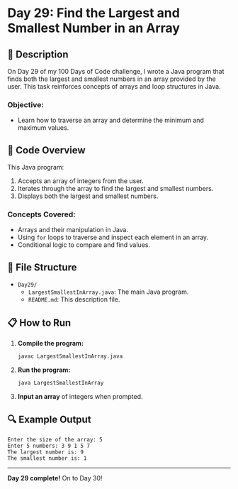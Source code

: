 # Day 29: Find the Largest and Smallest Number in an Array

## 📝 Description

On Day 29 of my 100 Days of Code challenge, I wrote a Java program that finds both the largest and smallest numbers in an array provided by the user. This task reinforces concepts of arrays and loop structures in Java.

### **Objective:**
- Learn how to traverse an array and determine the minimum and maximum values.

## 🚀 Code Overview

This Java program:
1. Accepts an array of integers from the user.
2. Iterates through the array to find the largest and smallest numbers.
3. Displays both the largest and smallest numbers.

### **Concepts Covered:**
- Arrays and their manipulation in Java.
- Using `for` loops to traverse and inspect each element in an array.
- Conditional logic to compare and find values.

## 📂 File Structure
- `Day29/`
  - `LargestSmallestInArray.java`: The main Java program.
  - `README.md`: This description file.

## 📋 How to Run
1. **Compile the program:**
   ```bash
   javac LargestSmallestInArray.java
   ```
2. **Run the program:**
   ```bash
   java LargestSmallestInArray
   ```
3. **Input an array** of integers when prompted.

## 🔍 Example Output

```plaintext
Enter the size of the array: 5
Enter 5 numbers: 3 9 1 5 7
The largest number is: 9
The smallest number is: 1
```

---

**Day 29 complete!** On to Day 30!
